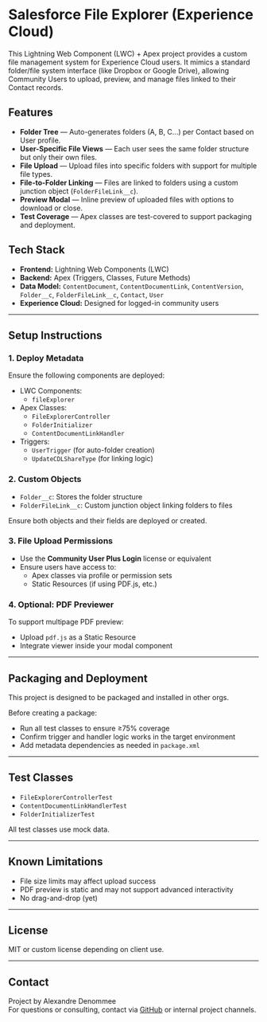 # Salesforce File Explorer (Experience Cloud)

This Lightning Web Component (LWC) + Apex project provides a custom file management system for Experience Cloud users. It mimics a standard folder/file system interface (like Dropbox or Google Drive), allowing Community Users to upload, preview, and manage files linked to their Contact records.

## Features

- **Folder Tree** — Auto-generates folders (A, B, C...) per Contact based on User profile.
- **User-Specific File Views** — Each user sees the same folder structure but only their own files.
- **File Upload** — Upload files into specific folders with support for multiple file types.
- **File-to-Folder Linking** — Files are linked to folders using a custom junction object (`FolderFileLink__c`).
- **Preview Modal** — Inline preview of uploaded files with options to download or close.
- **Test Coverage** — Apex classes are test-covered to support packaging and deployment.

## Tech Stack

- **Frontend:** Lightning Web Components (LWC)
- **Backend:** Apex (Triggers, Classes, Future Methods)
- **Data Model:** `ContentDocument`, `ContentDocumentLink`, `ContentVersion`, `Folder__c`, `FolderFileLink__c`, `Contact`, `User`
- **Experience Cloud:** Designed for logged-in community users

---

## Setup Instructions

### 1. Deploy Metadata

Ensure the following components are deployed:

- LWC Components:
  - `fileExplorer`
- Apex Classes:
  - `FileExplorerController`
  - `FolderInitializer`
  - `ContentDocumentLinkHandler`
- Triggers:
  - `UserTrigger` (for auto-folder creation)
  - `UpdateCDLShareType` (for linking logic)

### 2. Custom Objects

- `Folder__c`: Stores the folder structure
- `FolderFileLink__c`: Custom junction object linking folders to files

Ensure both objects and their fields are deployed or created.

### 3. File Upload Permissions

- Use the **Community User Plus Login** license or equivalent
- Ensure users have access to:
  - Apex classes via profile or permission sets
  - Static Resources (if using PDF.js, etc.)

### 4. Optional: PDF Previewer

To support multipage PDF preview:
- Upload `pdf.js` as a Static Resource
- Integrate viewer inside your modal component

---

## Packaging and Deployment

This project is designed to be packaged and installed in other orgs.

Before creating a package:
- Run all test classes to ensure ≥75% coverage
- Confirm trigger and handler logic works in the target environment
- Add metadata dependencies as needed in `package.xml`

---

## Test Classes

- `FileExplorerControllerTest`
- `ContentDocumentLinkHandlerTest`
- `FolderInitializerTest`

All test classes use mock data.

---

## Known Limitations

- File size limits may affect upload success
- PDF preview is static and may not support advanced interactivity
- No drag-and-drop (yet)

---

## License

MIT or custom license depending on client use.

---

## Contact

Project by Alexandre Denommee  
For questions or consulting, contact via [GitHub](https://github.com/wizardozi) or internal project channels.
